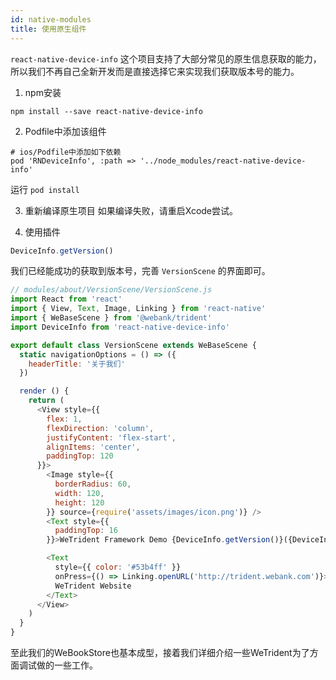 ```yaml
---
id: native-modules
title: 使用原生组件
---
```

`react-native-device-info` 这个项目支持了大部分常见的原生信息获取的能力，所以我们不再自己全新开发而是直接选择它来实现我们获取版本号的能力。

1. npm安装
```shell
npm install --save react-native-device-info
```

2. Podfile中添加该组件

```shell
# ios/Podfile中添加如下依赖
pod 'RNDeviceInfo', :path => '../node_modules/react-native-device-info'
```
运行 `pod install`

3. 重新编译原生项目
如果编译失败，请重启Xcode尝试。

4. 使用插件
```js
DeviceInfo.getVersion()
```

我们已经能成功的获取到版本号，完善 `VersionScene` 的界面即可。
```js
// modules/about/VersionScene/VersionScene.js
import React from 'react'
import { View, Text, Image, Linking } from 'react-native'
import { WeBaseScene } from '@webank/trident'
import DeviceInfo from 'react-native-device-info'

export default class VersionScene extends WeBaseScene {
  static navigationOptions = () => ({
    headerTitle: '关于我们'
  })

  render () {
    return (
      <View style={{
        flex: 1,
        flexDirection: 'column',
        justifyContent: 'flex-start',
        alignItems: 'center',
        paddingTop: 120
      }}>
        <Image style={{
          borderRadius: 60,
          width: 120,
          height: 120
        }} source={require('assets/images/icon.png')} />
        <Text style={{
          paddingTop: 16
        }}>WeTrident Framework Demo {DeviceInfo.getVersion()}({DeviceInfo.getBuildNumber()})</Text>

        <Text
          style={{ color: '#53b4ff' }}
          onPress={() => Linking.openURL('http://trident.webank.com')}>
          WeTrident Website
        </Text>
      </View>
    )
  }
}
```

至此我们的WeBookStore也基本成型，接着我们详细介绍一些WeTrident为了方面调试做的一些工作。
